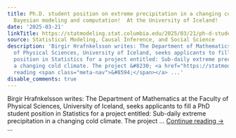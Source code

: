 ```yaml
---
title: Ph.D. student position on extreme precipitation in a changing cold climate!  Using
  Bayesian modeling and computation!  At the University of Iceland!
date: '2025-03-21'
linkTitle: https://statmodeling.stat.columbia.edu/2025/03/21/ph-d-student-position-on-extreme-precipitation-in-a-changing-cold-climate-using-bayesian-modeling-and-computation-at-the-university-of-iceland/
source: Statistical Modeling, Causal Inference, and Social Science
description: 'Birgir Hrafnkelsson writes: The Department of Mathematics at the Faculty
  of Physical Sciences, University of Iceland, seeks applicants to fill a PhD student
  position in Statistics for a project entitled: Sub-daily extreme precipitation in
  a changing cold climate. The project &#8230; <a href="https://statmodeling.stat.columbia.edu/2025/03/21/ph-d-student-position-on-extreme-precipitation-in-a-changing-cold-climate-using-bayesian-modeling-and-computation-at-the-university-of-iceland/">Continue
  reading <span class="meta-nav">&#8594;</span></a> ...'
disable_comments: true
---
```

Birgir Hrafnkelsson writes: The Department of Mathematics at the Faculty of Physical Sciences, University of Iceland, seeks applicants to fill a PhD student position in Statistics for a project entitled: Sub-daily extreme precipitation in a changing cold climate. The project &#8230; <a href="https://statmodeling.stat.columbia.edu/2025/03/21/ph-d-student-position-on-extreme-precipitation-in-a-changing-cold-climate-using-bayesian-modeling-and-computation-at-the-university-of-iceland/">Continue reading <span class="meta-nav">&#8594;</span></a> ...